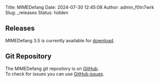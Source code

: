 Title: MIMEDefang
Date: 2024-07-30 12:45:08
Author: admin_f0tn7wrk
Slug: _releases
Status: hidden

## Releases

MIMEDefang 3.5 is currently available for [download](https://mimedefang.org/download).

## Git Repository

The MIMEDefang git repository is on [GitHub](https://github.com/The-McGrail-Foundation/MIMEDefang).   
To check for issues you can use [GitHub issues](https://github.com/The-McGrail-Foundation/MIMEDefang/issues).
